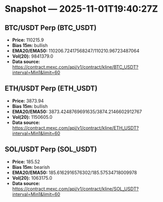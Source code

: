 # Snapshot — 2025-11-01T19:40:27Z

## BTC/USDT Perp (BTC_USDT)
- **Price:** 110215.9
- **Bias 15m:** bullish
- **EMA20/EMA50:** 110206.72417568247/110210.96723487064
- **Vol(20):** 9841379.0
- **Data source:** https://contract.mexc.com/api/v1/contract/kline/BTC_USDT?interval=Min1&limit=60

## ETH/USDT Perp (ETH_USDT)
- **Price:** 3873.94
- **Bias 15m:** bullish
- **EMA20/EMA50:** 3873.4248769691635/3874.2146602912767
- **Vol(20):** 1150605.0
- **Data source:** https://contract.mexc.com/api/v1/contract/kline/ETH_USDT?interval=Min1&limit=60

## SOL/USDT Perp (SOL_USDT)
- **Price:** 185.52
- **Bias 15m:** bearish
- **EMA20/EMA50:** 185.6162916576302/185.57534718009978
- **Vol(20):** 1063175.0
- **Data source:** https://contract.mexc.com/api/v1/contract/kline/SOL_USDT?interval=Min1&limit=60
